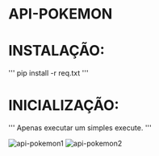 # API-POKEMON

# INSTALAÇÃO:
'''
pip install -r req.txt
'''
# INICIALIZAÇÃO:
'''
Apenas executar um simples execute.
'''

![api-pokemon1](https://github.com/blueIsaac1/apipokemon-isaac/assets/144810253/df7947fc-e88b-4e0d-96fa-0d06548ebfdf)
![api-pokemon2](https://github.com/blueIsaac1/apipokemon-isaac/assets/144810253/f8c4d039-3bdc-45e5-b61b-03e72e6e7559)
